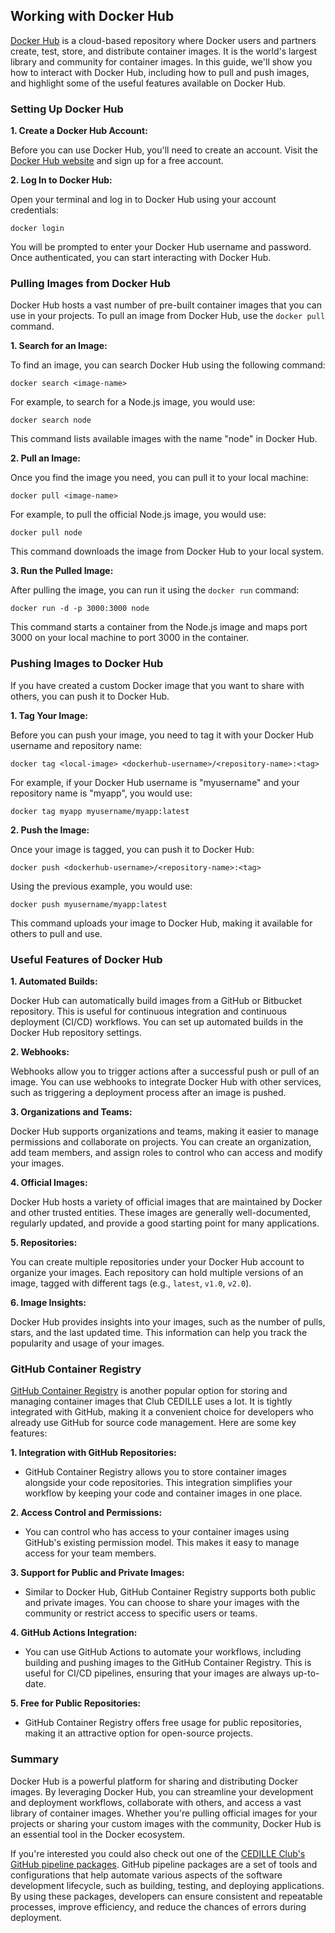 ## Working with Docker Hub

[Docker Hub](https://hub.docker.com/) is a cloud-based repository where Docker users and partners create, test, store, and distribute container images. It is the world's largest library and community for container images. In this guide, we'll show you how to interact with Docker Hub, including how to pull and push images, and highlight some of the useful features available on Docker Hub.

### Setting Up Docker Hub

**1. Create a Docker Hub Account:**

   Before you can use Docker Hub, you'll need to create an account. Visit the [Docker Hub website](https://hub.docker.com/) and sign up for a free account.

**2. Log In to Docker Hub:**

   Open your terminal and log in to Docker Hub using your account credentials:
   ```
   docker login
   ```

   You will be prompted to enter your Docker Hub username and password. Once authenticated, you can start interacting with Docker Hub.

### Pulling Images from Docker Hub

Docker Hub hosts a vast number of pre-built container images that you can use in your projects. To pull an image from Docker Hub, use the `docker pull` command.

**1. Search for an Image:**

   To find an image, you can search Docker Hub using the following command:
   ```
   docker search <image-name>
   ```

   For example, to search for a Node.js image, you would use:
   ```
   docker search node
   ```

   This command lists available images with the name "node" in Docker Hub.

**2. Pull an Image:**

   Once you find the image you need, you can pull it to your local machine:
   ```
   docker pull <image-name>
   ```

   For example, to pull the official Node.js image, you would use:
   ```
   docker pull node
   ```

   This command downloads the image from Docker Hub to your local system.

**3. Run the Pulled Image:**

   After pulling the image, you can run it using the `docker run` command:
   ```
   docker run -d -p 3000:3000 node
   ```

   This command starts a container from the Node.js image and maps port 3000 on your local machine to port 3000 in the container.

### Pushing Images to Docker Hub

If you have created a custom Docker image that you want to share with others, you can push it to Docker Hub.

**1. Tag Your Image:**

   Before you can push your image, you need to tag it with your Docker Hub username and repository name:
   ```
   docker tag <local-image> <dockerhub-username>/<repository-name>:<tag>
   ```

   For example, if your Docker Hub username is "myusername" and your repository name is "myapp", you would use:
   ```
   docker tag myapp myusername/myapp:latest
   ```

**2. Push the Image:**

   Once your image is tagged, you can push it to Docker Hub:
   ```
   docker push <dockerhub-username>/<repository-name>:<tag>
   ```

   Using the previous example, you would use:
   ```
   docker push myusername/myapp:latest
   ```

   This command uploads your image to Docker Hub, making it available for others to pull and use.

### Useful Features of Docker Hub

**1. Automated Builds:**

   Docker Hub can automatically build images from a GitHub or Bitbucket repository. This is useful for continuous integration and continuous deployment (CI/CD) workflows. You can set up automated builds in the Docker Hub repository settings.

**2. Webhooks:**

   Webhooks allow you to trigger actions after a successful push or pull of an image. You can use webhooks to integrate Docker Hub with other services, such as triggering a deployment process after an image is pushed.

**3. Organizations and Teams:**

   Docker Hub supports organizations and teams, making it easier to manage permissions and collaborate on projects. You can create an organization, add team members, and assign roles to control who can access and modify your images.

**4. Official Images:**

   Docker Hub hosts a variety of official images that are maintained by Docker and other trusted entities. These images are generally well-documented, regularly updated, and provide a good starting point for many applications.

**5. Repositories:**

   You can create multiple repositories under your Docker Hub account to organize your images. Each repository can hold multiple versions of an image, tagged with different tags (e.g., `latest`, `v1.0`, `v2.0`).

**6. Image Insights:**

   Docker Hub provides insights into your images, such as the number of pulls, stars, and the last updated time. This information can help you track the popularity and usage of your images.

### GitHub Container Registry

[GitHub Container Registry](https://docs.github.com/en/packages/working-with-a-github-packages-registry/working-with-the-container-registry) is another popular option for storing and managing container images that Club CEDILLE uses a lot. It is tightly integrated with GitHub, making it a convenient choice for developers who already use GitHub for source code management. Here are some key features:

**1. Integration with GitHub Repositories:**

   - GitHub Container Registry allows you to store container images alongside your code repositories. This integration simplifies your workflow by keeping your code and container images in one place.

**2. Access Control and Permissions:**

   - You can control who has access to your container images using GitHub's existing permission model. This makes it easy to manage access for your team members.

**3. Support for Public and Private Images:**

   - Similar to Docker Hub, GitHub Container Registry supports both public and private images. You can choose to share your images with the community or restrict access to specific users or teams.

**4. GitHub Actions Integration:**

   - You can use GitHub Actions to automate your workflows, including building and pushing images to the GitHub Container Registry. This is useful for CI/CD pipelines, ensuring that your images are always up-to-date.

**5. Free for Public Repositories:**

   - GitHub Container Registry offers free usage for public repositories, making it an attractive option for open-source projects.

### Summary

Docker Hub is a powerful platform for sharing and distributing Docker images. By leveraging Docker Hub, you can streamline your development and deployment workflows, collaborate with others, and access a vast library of container images. Whether you're pulling official images for your projects or sharing your custom images with the community, Docker Hub is an essential tool in the Docker ecosystem.

If you're interested you could also check out one of the [CEDILLE Club's GitHub pipeline packages](https://github.com/orgs/ClubCedille/packages). GitHub pipeline packages are a set of tools and configurations that help automate various aspects of the software development lifecycle, such as building, testing, and deploying applications. By using these packages, developers can ensure consistent and repeatable processes, improve efficiency, and reduce the chances of errors during deployment.

